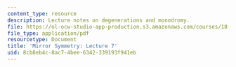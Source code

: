 ```yaml
---
content_type: resource
description: Lecture notes on degenerations and monodromy.
file: https://ol-ocw-studio-app-production.s3.amazonaws.com/courses/18-969-topics-in-geometry-mirror-symmetry-spring-2009/8cb8eb4c8ac74bee6342339193f941eb_MIT18_969s09_lec07.pdf
file_type: application/pdf
resourcetype: Document
title: 'Mirror Symmetry: Lecture 7'
uid: 8cb8eb4c-8ac7-4bee-6342-339193f941eb
---
```

